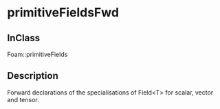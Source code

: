 # primitiveFieldsFwd 
## InClass
Foam::primitiveFields

## Description
Forward declarations of the specialisations of Field\<T\> for
scalar, vector and tensor.

